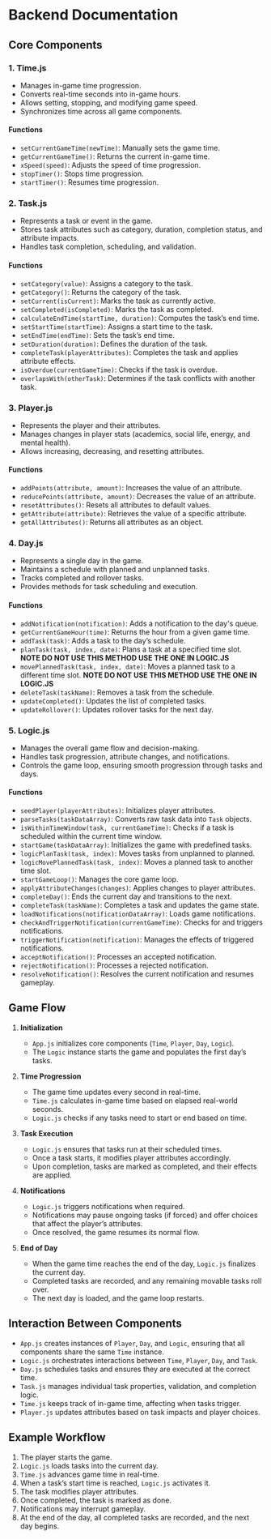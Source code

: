 # Backend Documentation

## Core Components

### 1. **Time.js**

- Manages in-game time progression.
- Converts real-time seconds into in-game hours.
- Allows setting, stopping, and modifying game speed.
- Synchronizes time across all game components.

#### **Functions**

- `setCurrentGameTime(newTime)`: Manually sets the game time.
- `getCurrentGameTime()`: Returns the current in-game time.
- `xSpeed(speed)`: Adjusts the speed of time progression.
- `stopTimer()`: Stops time progression.
- `startTimer()`: Resumes time progression.

### 2. **Task.js**

- Represents a task or event in the game.
- Stores task attributes such as category, duration, completion status, and attribute impacts.
- Handles task completion, scheduling, and validation.

#### **Functions**

- `setCategory(value)`: Assigns a category to the task.
- `getCategory()`: Returns the category of the task.
- `setCurrent(isCurrent)`: Marks the task as currently active.
- `setCompleted(isCompleted)`: Marks the task as completed.
- `calculateEndTime(startTime, duration)`: Computes the task’s end time.
- `setStartTime(startTime)`: Assigns a start time to the task.
- `setEndTime(endTime)`: Sets the task’s end time.
- `setDuration(duration)`: Defines the duration of the task.
- `completeTask(playerAttributes)`: Completes the task and applies attribute effects.
- `isOverdue(currentGameTime)`: Checks if the task is overdue.
- `overlapsWith(otherTask)`: Determines if the task conflicts with another task.

### 3. **Player.js**

- Represents the player and their attributes.
- Manages changes in player stats (academics, social life, energy, and mental health).
- Allows increasing, decreasing, and resetting attributes.

#### **Functions**

- `addPoints(attribute, amount)`: Increases the value of an attribute.
- `reducePoints(attribute, amount)`: Decreases the value of an attribute.
- `resetAttributes()`: Resets all attributes to default values.
- `getAttribute(attribute)`: Retrieves the value of a specific attribute.
- `getAllAttributes()`: Returns all attributes as an object.

### 4. **Day.js**

- Represents a single day in the game.
- Maintains a schedule with planned and unplanned tasks.
- Tracks completed and rollover tasks.
- Provides methods for task scheduling and execution.

#### **Functions**

- `addNotification(notification)`: Adds a notification to the day's queue.
- `getCurrentGameHour(time)`: Returns the hour from a given game time.
- `addTask(task)`: Adds a task to the day’s schedule.
- `planTask(task, index, date)`: Plans a task at a specified time slot. **NOTE DO NOT USE THIS METHOD USE THE ONE IN LOGIC.JS**
- `movePlannedTask(task, index, date)`: Moves a planned task to a different time slot. **NOTE DO NOT USE THIS METHOD USE THE ONE IN LOGIC.JS**
- `deleteTask(taskName)`: Removes a task from the schedule.
- `updateCompleted()`: Updates the list of completed tasks.
- `updateRollover()`: Updates rollover tasks for the next day.

### 5. **Logic.js**

- Manages the overall game flow and decision-making.
- Handles task progression, attribute changes, and notifications.
- Controls the game loop, ensuring smooth progression through tasks and days.

#### **Functions**

- `seedPlayer(playerAttributes)`: Initializes player attributes.
- `parseTasks(taskDataArray)`: Converts raw task data into `Task` objects.
- `isWithinTimeWindow(task, currentGameTime)`: Checks if a task is scheduled within the current time window.
- `startGame(taskDataArray)`: Initializes the game with predefined tasks.
- `logicPlanTask(task, index)`: Moves tasks from unplanned to planned.
- `logicMovePlannedTask(task, index)`: Moves a planned task to another time slot.
- `startGameLoop()`: Manages the core game loop.
- `applyAttributeChanges(changes)`: Applies changes to player attributes.
- `completeDay()`: Ends the current day and transitions to the next.
- `completeTask(taskName)`: Completes a task and updates the game state.
- `loadNotifications(notificationDataArray)`: Loads game notifications.
- `checkAndTriggerNotification(currentGameTime)`: Checks for and triggers notifications.
- `triggerNotification(notification)`: Manages the effects of triggered notifications.
- `acceptNotification()`: Processes an accepted notification.
- `rejectNotification()`: Processes a rejected notification.
- `resolveNotification()`: Resolves the current notification and resumes gameplay.

## Game Flow

1. **Initialization**

   - `App.js` initializes core components (`Time`, `Player`, `Day`, `Logic`).
   - The `Logic` instance starts the game and populates the first day’s tasks.

2. **Time Progression**

   - The game time updates every second in real-time.
   - `Time.js` calculates in-game time based on elapsed real-world seconds.
   - `Logic.js` checks if any tasks need to start or end based on time.

3. **Task Execution**

   - `Logic.js` ensures that tasks run at their scheduled times.
   - Once a task starts, it modifies player attributes accordingly.
   - Upon completion, tasks are marked as completed, and their effects are applied.

4. **Notifications**

   - `Logic.js` triggers notifications when required.
   - Notifications may pause ongoing tasks (if forced) and offer choices that affect the player’s attributes.
   - Once resolved, the game resumes its normal flow.

5. **End of Day**
   - When the game time reaches the end of the day, `Logic.js` finalizes the current day.
   - Completed tasks are recorded, and any remaining movable tasks roll over.
   - The next day is loaded, and the game loop restarts.

## Interaction Between Components

- `App.js` creates instances of `Player`, `Day`, and `Logic`, ensuring that all components share the same `Time` instance.
- `Logic.js` orchestrates interactions between `Time`, `Player`, `Day`, and `Task`.
- `Day.js` schedules tasks and ensures they are executed at the correct time.
- `Task.js` manages individual task properties, validation, and completion logic.
- `Time.js` keeps track of in-game time, affecting when tasks trigger.
- `Player.js` updates attributes based on task impacts and player choices.

## Example Workflow

1. The player starts the game.
2. `Logic.js` loads tasks into the current day.
3. `Time.js` advances game time in real-time.
4. When a task’s start time is reached, `Logic.js` activates it.
5. The task modifies player attributes.
6. Once completed, the task is marked as done.
7. Notifications may interrupt gameplay.
8. At the end of the day, all completed tasks are recorded, and the next day begins.
